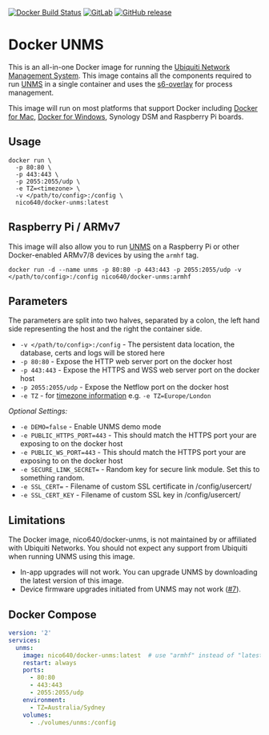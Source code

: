 [![Docker Build Status](https://img.shields.io/docker/cloud/build/nico640/docker-unms?label=x64%20build)](https://hub.docker.com/r/nico640/docker-unms/) 
[![GitLab](https://img.shields.io/gitlab/pipeline/Nico640/docker-unms?label=arm%20build)](https://gitlab.com/Nico640/docker-unms/-/jobs) 
[![GitHub release](https://img.shields.io/github/release/nico640/docker-unms/all)](https://github.com/nico640/docker-unms/releases)

# Docker UNMS

This is an all-in-one Docker image for running the [Ubiquiti Network Management System](https://unms.com/). This image contains all the components required to run [UNMS](https://unms.com/) in a single container and uses the [s6-overlay](https://github.com/just-containers/s6-overlay) for process management.

This image will run on most platforms that support Docker including [Docker for Mac](https://www.docker.com/docker-mac), [Docker for Windows](https://www.docker.com/docker-windows), Synology DSM and Raspberry Pi boards.

## Usage

```shell
docker run \
  -p 80:80 \
  -p 443:443 \
  -p 2055:2055/udp \
  -e TZ=<timezone> \
  -v </path/to/config>:/config \
  nico640/docker-unms:latest
```

## Raspberry Pi / ARMv7

This image will also allow you to run [UNMS](https://unms.com/) on a Raspberry Pi or other Docker-enabled ARMv7/8 devices by using the `armhf` tag.

```
docker run -d --name unms -p 80:80 -p 443:443 -p 2055:2055/udp -v </path/to/config>:/config nico640/docker-unms:armhf
```

## Parameters

The parameters are split into two halves, separated by a colon, the left hand side representing the host and the right the container side.

* `-v </path/to/config>:/config` - The persistent data location, the database, certs and logs will be stored here
* `-p 80:80` - Expose the HTTP web server port on the docker host
* `-p 443:443` - Expose the HTTPS and WSS web server port on the docker host
* `-p 2055:2055/udp` - Expose the Netflow port on the docker host
* `-e TZ` - for [timezone information](https://en.wikipedia.org/wiki/List_of_tz_database_time_zones) e.g. `-e TZ=Europe/London`

*Optional Settings:*

* `-e DEMO=false` - Enable UNMS demo mode
* `-e PUBLIC_HTTPS_PORT=443` - This should match the HTTPS port your are exposing to on the docker host
* `-e PUBLIC_WS_PORT=443` - This should match the HTTPS port your are exposing to on the docker host
* `-e SECURE_LINK_SECRET=` - Random key for secure link module. Set this to something random.
* `-e SSL_CERT=` - Filename of custom SSL certificate in /config/usercert/
* `-e SSL_CERT_KEY` - Filename of custom SSL key in /config/usercert/

## Limitations

The Docker image, nico640/docker-unms, is not maintained by or affiliated with Ubiquiti Networks. You should not expect any support from Ubiquiti when running UNMS using this image.

* In-app upgrades will not work. You can upgrade UNMS by downloading the latest version of this image.
* Device firmware upgrades initiated from UNMS may not work ([#7](https://github.com/oznu/docker-unms/issues/7)).

## Docker Compose

```yml
version: '2'
services:
  unms:
    image: nico640/docker-unms:latest  # use "armhf" instead of "latest" for arm devices
    restart: always
    ports:
      - 80:80
      - 443:443
      - 2055:2055/udp
    environment:
      - TZ=Australia/Sydney
    volumes:
      - ./volumes/unms:/config
```
